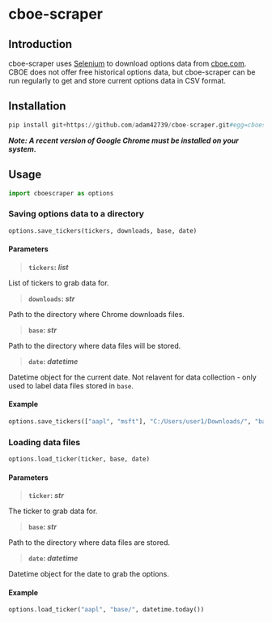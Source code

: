 # cboe-scraper

## Introduction

cboe-scraper uses [Selenium](https://selenium-python.readthedocs.io) to download options data from [cboe.com](https://www.cboe.com). CBOE does not offer free historical options data, but cboe-scraper can be run regularly to get and store current options data in CSV format.

## Installation

```python
pip install git+https://github.com/adam42739/cboe-scraper.git#egg=cboescraper
```

**_Note: A recent version of Google Chrome must be installed on your system._**

## Usage

```python
import cboescraper as options
```

### Saving options data to a directory

```python
options.save_tickers(tickers, downloads, base, date)
```

#### Parameters

> **`tickers`: _list_**

List of tickers to grab data for.

> **`downloads`: _str_**

Path to the directory where Chrome downloads files.

> **`base`: _str_**

Path to the directory where data files will be stored.

> **`date`: _datetime_**

Datetime object for the current date. Not relavent for data collection - only used to label data files stored in `base`.

#### Example

```python
options.save_tickers(["aapl", "msft"], "C:/Users/user1/Downloads/", "base/", datetime.today())
```

### Loading data files

```python
options.load_ticker(ticker, base, date)
```

#### Parameters

> **`ticker`: _str_**

The ticker to grab data for.

> **`base`: _str_**

Path to the directory where data files are stored.

> **`date`: _datetime_**

Datetime object for the date to grab the options.

#### Example

```python
options.load_ticker("aapl", "base/", datetime.today())
```
